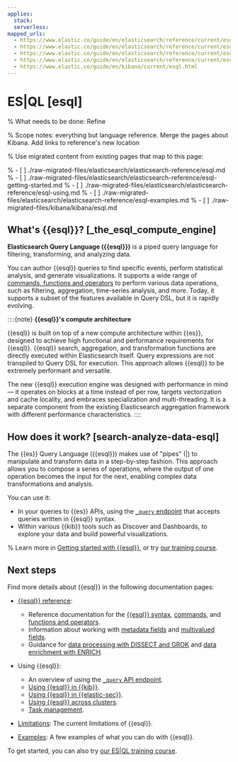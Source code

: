 ```yaml
---
applies:
  stack:
  serverless:
mapped_urls:
  - https://www.elastic.co/guide/en/elasticsearch/reference/current/esql.html
  - https://www.elastic.co/guide/en/elasticsearch/reference/current/esql-getting-started.html
  - https://www.elastic.co/guide/en/elasticsearch/reference/current/esql-using.html
  - https://www.elastic.co/guide/en/elasticsearch/reference/current/esql-examples.html
  - https://www.elastic.co/guide/en/kibana/current/esql.html
---
```


# ES|QL [esql]

% What needs to be done: Refine

% Scope notes: everything but language reference. Merge the pages about Kibana. Add links to reference's new location

% Use migrated content from existing pages that map to this page:

% - [ ] ./raw-migrated-files/elasticsearch/elasticsearch-reference/esql.md
% - [ ] ./raw-migrated-files/elasticsearch/elasticsearch-reference/esql-getting-started.md
% - [ ] ./raw-migrated-files/elasticsearch/elasticsearch-reference/esql-using.md
% - [ ] ./raw-migrated-files/elasticsearch/elasticsearch-reference/esql-examples.md
% - [ ] ./raw-migrated-files/kibana/kibana/esql.md

## What's {{esql}}? [_the_esql_compute_engine]

**Elasticsearch Query Language ({{esql}})** is a piped query language for filtering, transforming, and analyzing data. 

You can author {{esql}} queries to find specific events, perform statistical analysis, and generate visualizations. It supports a wide range of [commands, functions and operators](https://www.elastic.co/guide/en/elasticsearch/reference/current/esql-functions-operators.html) to perform various data operations, such as filtering, aggregation, time-series analysis, and more. Today, it supports a subset of the features available in Query DSL, but it is rapidly evolving.

::::{note}
**{{esql}}'s compute architecture**

{{esql}} is built on top of a new compute architecture within {{es}}, designed to achieve high functional and performance requirements for {{esql}}. {{esql}} search, aggregation, and transformation functions are directly executed within Elasticsearch itself. Query expressions are not transpiled to Query DSL for execution. This approach allows {{esql}} to be extremely performant and versatile.

The new {{esql}} execution engine was designed with performance in mind — it operates on blocks at a time instead of per row, targets vectorization and cache locality, and embraces specialization and multi-threading. It is a separate component from the existing Elasticsearch aggregation framework with different performance characteristics.
::::


## How does it work? [search-analyze-data-esql]

The {{es}} Query Language ({{esql}}) makes use of "pipes" (|) to manipulate and transform data in a step-by-step fashion. This approach allows you to compose a series of operations, where the output of one operation becomes the input for the next, enabling complex data transformations and analysis.

You can use it:
- In your queries to {{es}} APIs, using the [`_query` endpoint](/explore-analyze/query-filter/languages/esql-rest.md) that accepts queries written in {{esql}} syntax.
- Within various {{kib}} tools such as Discover and Dashboards, to explore your data and build powerful visualizations.

% Learn more in [Getting started with {{esql}}](/solutions/search/get-started.md), or try [our training course](https://www.elastic.co/training/introduction-to-esql).

## Next steps

Find more details about {{esql}} in the following documentation pages:
- [{{esql}} reference](https://www.elastic.co/guide/en/elasticsearch/reference/current/esql-language.html): 
  - Reference documentation for the [{{esql}} syntax](https://www.elastic.co/guide/en/elasticsearch/reference/current/esql-syntax.html), [commands](https://www.elastic.co/guide/en/elasticsearch/reference/current/esql-commands.html), and [functions and operators](https://www.elastic.co/guide/en/elasticsearch/reference/current/esql-functions-operators.html).
  - Information about working with [metadata fields](https://www.elastic.co/guide/en/elasticsearch/reference/current/esql-metadata-fields.html) and [multivalued fields](https://www.elastic.co/guide/en/elasticsearch/reference/current/esql-multivalued-fields.html). 
  - Guidance for [data processing with DISSECT and GROK](https://www.elastic.co/guide/en/elasticsearch/reference/current/esql-process-data-with-dissect-and-grok.html) and [data enrichment with ENRICH](https://www.elastic.co/guide/en/elasticsearch/reference/current/esql-enrich-data.html).

- Using {{esql}}:
  - An overview of using the [`_query` API endpoint](/explore-analyze/query-filter/languages/esql-rest.md).
  - [Using {{esql}} in {{kib}}](../../../explore-analyze/query-filter/languages/esql-kibana.md).
  - [Using {{esql}} in {{elastic-sec}}](/explore-analyze/query-filter/languages/esql-elastic-security.md).
  - [Using {{esql}} across clusters](/explore-analyze/query-filter/languages/esql-cross-clusters.md).
  - [Task management](/explore-analyze/query-filter/languages/esql-task-management.md).

- [Limitations](https://www.elastic.co/guide/en/elasticsearch/reference/current/esql-limitations.html): The current limitations of {{esql}}.

- [Examples](/explore-analyze/query-filter/languages/esql.md): A few examples of what you can do with {{esql}}.

To get started, you can also try [our ES|QL training course](https://www.elastic.co/training/introduction-to-esql).